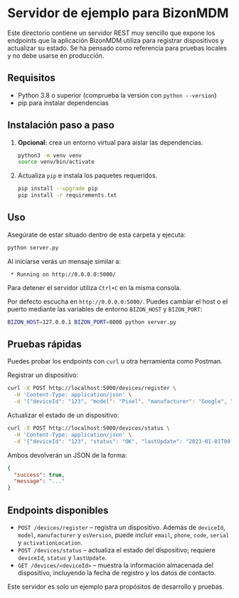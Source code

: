# Servidor de ejemplo para BizonMDM

Este directorio contiene un servidor REST muy sencillo que expone los endpoints que la aplicación BizonMDM utiliza para registrar dispositivos y actualizar su estado. Se ha pensado como referencia para pruebas locales y no debe usarse en producción.

## Requisitos

- Python 3.8 o superior (comprueba la versión con `python --version`)
- pip para instalar dependencias

## Instalación paso a paso

1. **Opcional:** crea un entorno virtual para aislar las dependencias.

   ```bash
   python3 -m venv venv
   source venv/bin/activate
   ```

2. Actualiza `pip` e instala los paquetes requeridos.

   ```bash
   pip install --upgrade pip
   pip install -r requirements.txt
   ```

## Uso

Asegúrate de estar situado dentro de esta carpeta y ejecuta:

```bash
python server.py
```

Al iniciarse verás un mensaje similar a:

```
 * Running on http://0.0.0.0:5000/
```

Para detener el servidor utiliza `Ctrl+C` en la misma consola.

Por defecto escucha en `http://0.0.0.0:5000/`. Puedes cambiar el host o el puerto mediante las variables de entorno `BIZON_HOST` y `BIZON_PORT`:

```bash
BIZON_HOST=127.0.0.1 BIZON_PORT=8000 python server.py
```

## Pruebas rápidas

Puedes probar los endpoints con `curl` u otra herramienta como Postman.

Registrar un dispositivo:

```bash
curl -X POST http://localhost:5000/devices/register \
  -H 'Content-Type: application/json' \
  -d '{"deviceId": "123", "model": "Pixel", "manufacturer": "Google", "osVersion": "13", "email": "demo@example.com", "phone": "+123456789", "code": "PX-001", "serial": "ABC123", "activationLocation": "MX"}'
```

Actualizar el estado de un dispositivo:

```bash
curl -X POST http://localhost:5000/devices/status \
  -H 'Content-Type: application/json' \
  -d '{"deviceId": "123", "status": "OK", "lastUpdate": "2023-01-01T00:00:00"}'
```

Ambos devolverán un JSON de la forma:

```json
{
  "success": true,
  "message": "..."
}
```

## Endpoints disponibles

- `POST /devices/register` – registra un dispositivo. Además de `deviceId`, `model`, `manufacturer` y `osVersion`, puede incluir `email`, `phone`, `code`, `serial` y `activationLocation`.
- `POST /devices/status` – actualiza el estado del dispositivo; requiere `deviceId`, `status` y `lastUpdate`.
- `GET /devices/<deviceId>` – muestra la información almacenada del dispositivo, incluyendo la fecha de registro y los datos de contacto.

Este servidor es solo un ejemplo para propósitos de desarrollo y pruebas.
